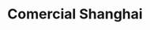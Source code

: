 ---
title: "Comercial Shanghai"
url: /santa-cruz-de-la-sierra/comercial-shanghai/
shop: Allgemein
---